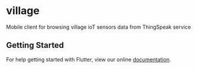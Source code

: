 # village

Mobile client for browsing village ioT sensors data from ThingSpeak service

## Getting Started

For help getting started with Flutter, view our online
[documentation](https://flutter.io/).
